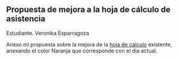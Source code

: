 ## Propuesta de mejora a la hoja de cálculo de asistencia
Estudiante. Veronika Esparragoza

Anexo mi propuesta sobre la mejora de la [hoja de cálculo](https://docs.google.com/spreadsheets/d/1gHRutZi7-l-4K1iW0AhQZiuDWGW2NskK3gbde1Z-fsg/edit?usp=sharing) existente, anexando el color Naranja que corresponde con el dia actual.
